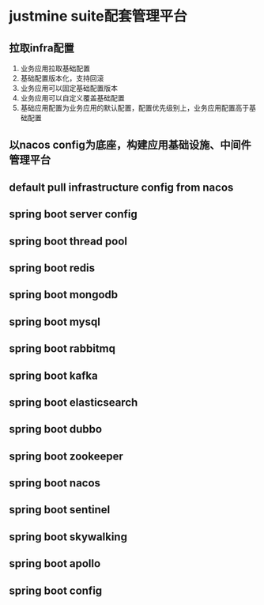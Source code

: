 # justmine suite配套管理平台
## 拉取infra配置
1. 业务应用拉取基础配置
2. 基础配置版本化，支持回滚
3. 业务应用可以固定基础配置版本
4. 业务应用可以自定义覆盖基础配置
5. 基础应用配置为业务应用的默认配置，配置优先级别上，业务应用配置高于基础配置
## 以nacos config为底座，构建应用基础设施、中间件管理平台
## default pull infrastructure config from nacos
## spring boot server config
## spring boot thread pool
## spring boot redis
## spring boot mongodb
## spring boot mysql
## spring boot rabbitmq
## spring boot kafka
## spring boot elasticsearch
## spring boot dubbo
## spring boot zookeeper
## spring boot nacos
## spring boot sentinel
## spring boot skywalking
## spring boot apollo
## spring boot config
